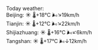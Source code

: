 Today weather:  
Beijing: ☀️   🌡️+18°C 🌬️↘19km/h  
Tianjin: ☀️   🌡️+12°C 🌬️↘22km/h  
Shijiazhuang: ☀️   🌡️+16°C 🌬️↙6km/h  
Tangshan: ☀️   🌡️+17°C 🌬️↓12km/h  
